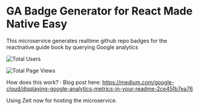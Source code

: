 # GA Badge Generator for React Made Native Easy

This microservice generates realtime github repo badges for the reactnative.guide book
by querying Google analytics

![Total Users](https://badges.reactnative.guide/users)

![Total Page Views](https://badges.reactnative.guide/pageviews)

How does this work? : Blog post here: https://medium.com/google-cloud/displaying-google-analytics-metrics-in-your-readme-2ce45fb7ea76

Using Zeit now for hosting the microservice.
